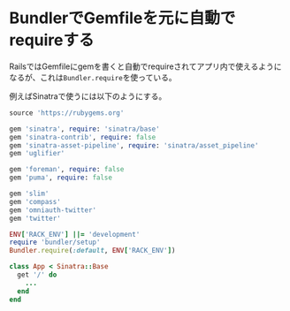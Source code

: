 # BundlerでGemfileを元に自動でrequireする

RailsではGemfileにgemを書くと自動でrequireされてアプリ内で使えるようになるが、これは`Bundler.require`を使っている。

例えばSinatraで使うには以下のようにする。

```ruby
source 'https://rubygems.org'

gem 'sinatra', require: 'sinatra/base'
gem 'sinatra-contrib', require: false
gem 'sinatra-asset-pipeline', require: 'sinatra/asset_pipeline'
gem 'uglifier'

gem 'foreman', require: false
gem 'puma', require: false

gem 'slim'
gem 'compass'
gem 'omniauth-twitter'
gem 'twitter'
```

```ruby
ENV['RACK_ENV'] ||= 'development'
require 'bundler/setup'
Bundler.require(:default, ENV['RACK_ENV'])

class App < Sinatra::Base
  get '/' do
    ...
  end
end
```
